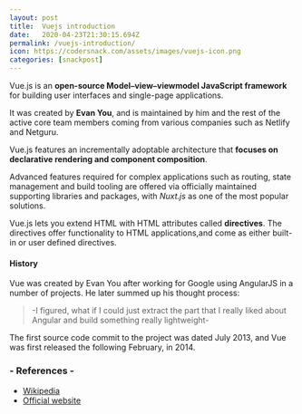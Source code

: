 ```yaml
---
layout: post
title:  Vuejs introduction
date:   2020-04-23T21:30:15.694Z
permalink: /vuejs-introduction/
icon: https://codersnack.com/assets/images/vuejs-icon.png
categories: [snackpost]
---
```

Vue.js is an **open-source Model```–```view```–```viewmodel JavaScript framework** for building user interfaces and single-page applications.

It was created by **Evan You**, and is maintained by him and the rest of the active core team members coming from various companies such as Netlify and Netguru.

Vue.js features an incrementally adoptable architecture that **focuses on declarative rendering and component composition**. 

Advanced features required for complex applications such as routing, state management and build tooling are offered via officially maintained supporting libraries and packages, with *Nuxt.js* as one of the most popular solutions.

Vue.js lets you extend HTML with HTML attributes called **directives**. The directives offer functionality to HTML applications,and come as either built-in or user defined directives.

#### History
Vue was created by Evan You after working for Google using AngularJS in a number of projects. He later summed up his thought process: 
>-I figured, what if I could just extract the part that I really liked about Angular and build something really lightweight-

The first source code commit to the project was dated July 2013, and Vue was first released the following February, in 2014.

### - References -

- [Wikipedia](https://en.wikipedia.org/wiki/Vue.js)
- [Official website](https://vuejs.org/)

